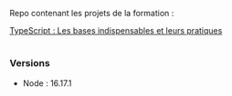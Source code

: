 Repo contenant les projets de la formation :

[TypeScript : Les bases indispensables et leurs pratiques](https://www.udemy.com/course/typescript-les-bases-indispensables-et-leurs-pratiques/)

#

### Versions

- Node : 16.17.1
